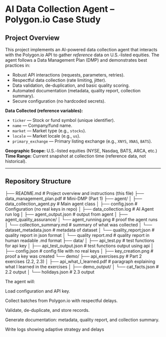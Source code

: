 # AI Data Collection Agent – Polygon.io Case Study

## Project Overview

This project implements an AI-powered data collection agent that interacts with the Polygon.io API to gather *reference* data on U.S.-listed equities. The agent follows a Data Management Plan (DMP) and demonstrates best practices in:

- Robust API interactions (requests, parameters, retries).
- Respectful data collection (rate limiting, jitter).
- Data validation, de-duplication, and basic quality scoring.
- Automated documentation (metadata, quality report, collection summary).
- Secure configuration (no hardcoded secrets).

**Data Collected (reference variables):**
- `ticker` — Stock or fund symbol (unique identifier).
- `name` — Company/fund name.
- `market` — Market type (e.g., `stocks`).
- `locale` — Market locale (e.g., `us`).
- `primary_exchange` — Primary listing exchange (e.g., `XNYS`, `XNAS`, `BATS`).

**Geographic Scope:** U.S.-listed equities (NYSE, Nasdaq, BATS, ARCA, etc.)  
**Time Range:** Current snapshot at collection time (reference data, not historical).

---

## Repository Structure

├── README.md # Project overview and instructions (this file)
├── data_management_plan.pdf # Mini-DMP (Part 1)
├── agent/
│ ├── data_collection_agent.py # Main agent class
│ ├── config.json # Configuration (no real keys in repo)
│ ├── data_collection.log # AI Agent run log
│ ├── agent_output.json # output from agent
│ ├── agent_quality_assurance/
│ └── agent_running.png # proof the agent runs
│ └── collection_summary.md # summary of what was collected
│ └── dataset_metadata.json # metadata of dataset
│ └── quality_report;json # quality report in json format
│ └── quality report.md # quality report in human readable .md format
├── data/
│ ├── api_test.py # test functions for api key
│ ├── api_test_output.json # test functions output using api
│ ├── config.json # config file with no real keys
│ ├── key_creation.png # proof a key was created
└── demo/
├── api_exercises.py # Part 2 exercises (2.2, 2.3)
│ ├── api_what_I_learned.pdf # paragraph explaining what I learned in the exercises
│ ├── demo_output/
│ └── cat_facts.json # 2.2 output
│ └── holidays.json # 2.3 output


The agent will:

Load configuration and API key.

Collect batches from Polygon.io with respectful delays.

Validate, de-duplicate, and store records.

Generate documentation: metadata, quality report, and collection summary.

Write logs showing adaptive strategy and delays
